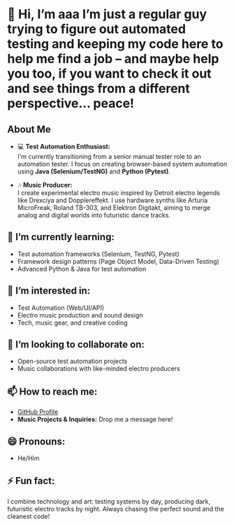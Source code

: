 # 👋 Hi, I’m aaa I’m just a regular guy trying to figure out automated testing and keeping my code here to help me find a job – and maybe help you too, if you want to check it out and see things from a different perspective… peace! 

## About Me  
- 💻 **Test Automation Enthusiast:**  
  I'm currently transitioning from a senior manual tester role to an automation tester. I focus on creating browser-based system automation using **Java (Selenium/TestNG)** and **Python (Pytest)**.  

- 🎶 **Music Producer:**  
  I create experimental electro music inspired by Detroit electro legends like Drexciya and Dopplereffekt. I use hardware synths like Arturia MicroFreak, Roland TB-303, and Elektron Digitakt, aiming to merge analog and digital worlds into futuristic dance tracks.  

## 🌱 I’m currently learning:  
- Test automation frameworks (Selenium, TestNG, Pytest)  
- Framework design patterns (Page Object Model, Data-Driven Testing)  
- Advanced Python & Java for test automation  

## 👀 I’m interested in:  
- Test Automation (Web/UI/API)  
- Electro music production and sound design  
- Tech, music gear, and creative coding  

## 💞️ I’m looking to collaborate on:  
- Open-source test automation projects  
- Music collaborations with like-minded electro producers  

## 📫 How to reach me:  
- [GitHub Profile](https://github.com/GalaxySurfer303)  
- **Music Projects & Inquiries:** Drop me a message here!  

## 😄 Pronouns:  
- He/Him  

## ⚡ Fun fact:  
I combine technology and art: testing systems by day, producing dark, futuristic electro tracks by night. Always chasing the perfect sound and the cleanest code!  

